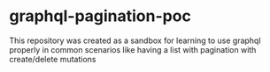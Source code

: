 # graphql-pagination-poc
This repository was created as a sandbox for learning to use graphql properly in common scenarios like having a list with pagination with create/delete mutations
